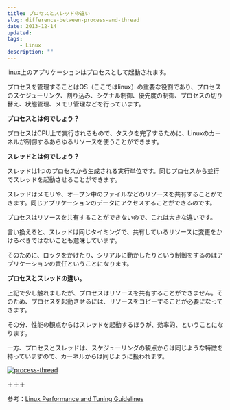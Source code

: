 ```yaml
---
title: プロセスとスレッドの違い
slug: difference-between-process-and-thread
date: 2013-12-14
updated:
tags:
    - Linux
description: ""
---
```


linux上のアプリケーションはプロセスとして起動されます。

プロセスを管理することはOS（ここではlinux）の重要な役割であり、プロセスのスケジューリング、割り込み、シグナル制御、優先度の制御、プロセスの切り替え、状態管理、メモリ管理などを行っています。


**プロセスとは何でしょう？**

プロセスはCPU上で実行されるもので、タスクを完了するために、Linuxのカーネルが制御するあらゆるリソースを使うことができます。


**スレッドとは何でしょう？**

スレッドは1つのプロセスから生成される実行単位です。同じプロセスから並行でスレッドを起動させることができます。

スレッドはメモリや、オープン中のファイルなどのリソースを共有することができます。同じアプリケーションのデータにアクセスすることができるのです。

プロセスはリソースを共有することができないので、これは大きな違いです。

言い換えると、スレッドは同じタイミングで、共有しているリソースに変更をかけるべきではないことも意味しています。

そのために、ロックをかけたり、シリアルに動かしたりという制御をするのはアプリケーションの責任ということになります。

<!--more-->


**プロセスとスレッドの違い。**

上記で少し触れましたが、プロセスはリソースを共有することができません。そのため、プロセスを起動させるには、リソースをコピーすることが必要になってきます。

その分、性能の観点からはスレッドを起動するほうが、効率的、ということになります。

一方、プロセスとスレッドは、スケジューリングの観点からは同じような特徴を持っていますので、カーネルからは同じように扱われます。

[![process-thread](/blog/2013-12-process-thread_mini.jpg)](/blog/2013-12-process-thread_mini.jpg)

＋＋＋

参考：[Linux Performance and Tuning Guidelines](http://www.redbooks.ibm.com/redpapers/pdfs/redp4285.pdf)

